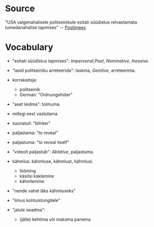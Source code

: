 # Source

"USA valgenahalisele politseinikule esitati süüdistus relvastamata tumedanahalise tapmises" -- [Postimees][1]

[1]: http://maailm.postimees.ee/3149003/usa-valgenahalisele-politseinikule-esitati-suudistus-relvastamata-tumedanahalise-tapmises

# Vocabulary

- "esitati süüdistus tapmises": *Impersonal,Past*, *Nominative*, *Inessive*.

- "lasid politseiniku arreteerida": laskma, *Genitive*, arreteerima.

- korrakaitsja:
  - politseinik
  - German: "Ordnungshüter"

- "aset leidma": toimuma.

- millegi eest vastutama

- suunatuli: "blinker"

- paljastama: "to reveal"

- paljastuma: "to reveal itself"

- "videolt paljastub": *Ablative*, paljastuma.

- kähmlus: kähmluse, kähmlust, kähmlusi.
  - lööming
  - käsitsi kaklemine
  - kähmlemine

- "nende vahel läks kähmluseks"

- "ilmus kohtuistungitele"

- "jalule seadma":
  - (jälle) kehtima või maksma panema

